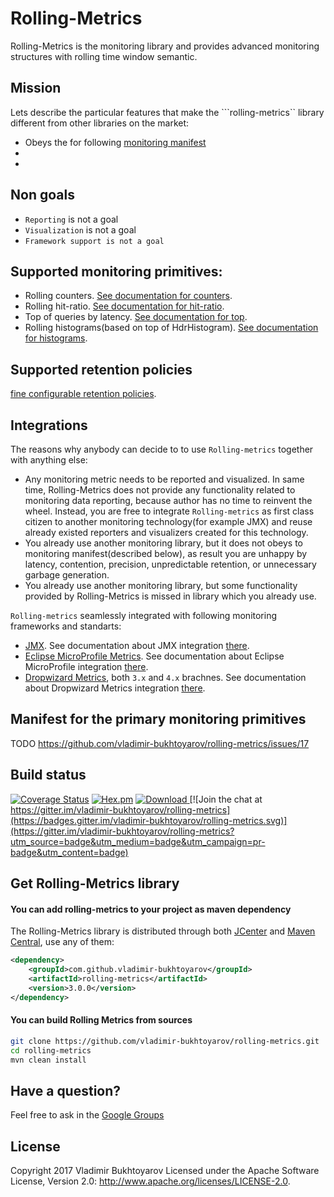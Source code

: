 # Rolling-Metrics
Rolling-Metrics is the monitoring library  and provides advanced monitoring structures with rolling time window semantic.

## Mission
Lets describe the particular features that make the ```rolling-metrics`` library different from other libraries on the market:
* Obeys the for following [monitoring manifest](doc-pages/manifest.md)
*
*

## Non goals
* ```Reporting``` is not a goal
* ```Visualization``` is not a goal
* ```Framework support is not a goal```

## Supported monitoring primitives:
* Rolling counters. [See documentation for counters](doc-pages/metrics/counters.md).
* Rolling hit-ratio. [See documentation for hit-ratio](doc-pages/metrics/hit-ratio.md).
* Top of queries by latency. [See documentation for top](doc-pages/metrics/top.md).
* Rolling histograms(based on top of HdrHistogram). [See documentation for histograms](doc-pages/metrics/histograms.md).

## Supported retention policies
[fine configurable retention policies](retention.md).

## Integrations
The reasons why anybody can decide to to use ```Rolling-metrics``` together with anything else:
* Any monitoring metric needs to be reported and visualized. In same time, Rolling-Metrics does not provide any functionality related to monitoring data reporting,
because author has no time to reinvent the wheel. Instead, you are free to integrate ```Rolling-metrics``` as first class citizen to another monitoring technology(for example JMX)
and reuse already existed reporters and visualizers created for this technology.
* You already use another monitoring library, but it does not obeys to monitoring manifest(described below), as result you are unhappy by latency, contention, precision, unpredictable retention, or unnecessary garbage generation.
* You already use another monitoring library, but some functionality provided by Rolling-Metrics is missed in library which you already use.

```Rolling-metrics``` seamlessly integrated with following monitoring frameworks and standarts:
* [JMX](http://www.oracle.com/technetwork/java/javase/tech/javamanagement-140525.html). See documentation about JMX integration [there](doc-pages/integration/jmx.md).
* [Eclipse MicroProfile Metrics](https://github.com/eclipse/microprofile-metrics). See documentation about Eclipse MicroProfile integration [there](doc-pages/integration/eclipse-microprofile.md).
* [Dropwizard Metrics](http://metrics.dropwizard.io), both ```3.x``` and ```4.x``` brachnes. See documentation about Dropwizard Metrics integration [there](doc-pages/integration/jmx.md).

## Manifest for the primary monitoring primitives
TODO https://github.com/vladimir-bukhtoyarov/rolling-metrics/issues/17


## Build status
[![Coverage Status](https://coveralls.io/repos/github/vladimir-bukhtoyarov/rolling-metrics/badge.svg?branch=master)](https://coveralls.io/github/vladimir-bukhtoyarov/rolling-metrics?branch=master)
[![Hex.pm](https://img.shields.io/hexpm/l/plug.svg)](http://www.apache.org/licenses/LICENSE-2.0)
[![Download](https://api.bintray.com/packages/vladimir-bukhtoyarov/maven/rolling-metrics/images/download.svg) ](https://bintray.com/vladimir-bukhtoyarov/maven/rolling-metrics/_latestVersion)
[![Join the chat at https://gitter.im/vladimir-bukhtoyarov/rolling-metrics](https://badges.gitter.im/vladimir-bukhtoyarov/rolling-metrics.svg)](https://gitter.im/vladimir-bukhtoyarov/rolling-metrics?utm_source=badge&utm_medium=badge&utm_campaign=pr-badge&utm_content=badge)

## Get Rolling-Metrics library

#### You can add rolling-metrics to your project as maven dependency

The Rolling-Metrics library is distributed through both [JCenter](https://bintray.com/bintray/jcenter?filterByPkgName=rolling-metrics) and [Maven Central](http://search.maven.org/),
use any of them:
```xml
<dependency>
    <groupId>com.github.vladimir-bukhtoyarov</groupId>
    <artifactId>rolling-metrics</artifactId>
    <version>3.0.0</version>
</dependency>
```

#### You can build Rolling Metrics from sources

```bash
git clone https://github.com/vladimir-bukhtoyarov/rolling-metrics.git
cd rolling-metrics
mvn clean install
```

Have a question?
----------------
Feel free to ask in the [Google Groups](https://groups.google.com/forum/?hl=en#!forum/rolling-metrics)

License
-------
Copyright 2017 Vladimir Bukhtoyarov
Licensed under the Apache Software License, Version 2.0: <http://www.apache.org/licenses/LICENSE-2.0>.
